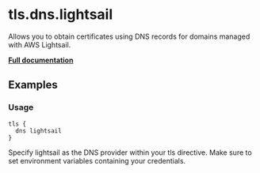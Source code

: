 # tls.dns.lightsail

Allows you to obtain certificates using DNS records for domains managed with AWS Lightsail.

**[Full documentation](https://github.com/tmpim/dnsproviders/blob/master/README.md)**

## Examples

### Usage

``` casketfile
tls {
  dns lightsail
}
```

Specify lightsail as the DNS provider within your tls directive. Make sure to set environment variables containing your
credentials.
